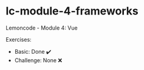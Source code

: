 # lc-module-4-frameworks

Lemoncode - Module 4: Vue

Exercises:
- Basic: Done :heavy_check_mark:
- Challenge: None :x: